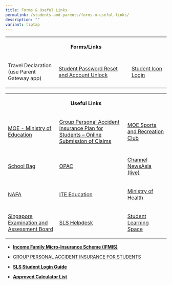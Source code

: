 ```yaml
---
title: Forms & Useful Links
permalink: /students-and-parents/forms-n-useful-links/
description: ""
variant: tiptap
---
```

<table style="minWidth: 75px">
<colgroup>
<col>
<col>
<col>
</colgroup>
<tbody>
<tr>
<th rowspan="1" colspan="3">
<p>Forms/Links</p>
</th>
</tr>
<tr>
<td rowspan="1" colspan="1">
<p>Travel Declaration
<br>(use Parent Gateway app)</p>
</td>
<td rowspan="1" colspan="1">
<p><a href="https://form.gov.sg/#!/5d01dc550816b400111ce980" rel="noopener noreferrer nofollow" target="_blank"><u>Student Password Reset and Account Unlock</u></a>
<br>
</p>
</td>
<td rowspan="1" colspan="1">
<p><a href="https://workspace.google.com/dashboard" rel="noopener noreferrer nofollow" target="_blank"><u>Student Icon Login</u></a>
</p>
</td>
</tr>
</tbody>
</table>
<table style="minWidth: 75px">
<colgroup>
<col>
<col>
<col>
</colgroup>
<tbody>
<tr>
<th rowspan="1" colspan="3">
<p>Useful Links</p>
</th>
</tr>
<tr>
<td rowspan="1" colspan="1">
<p><a href="https://www.moe.gov.sg/" rel="noopener noreferrer nofollow" target="_blank"><u>MOE - Ministry of Education</u></a>
</p>
</td>
<td rowspan="1" colspan="1">
<p><a href="https://studentgpa.incomegroupins.com.sg/#/" rel="noopener noreferrer nofollow" target="_blank"><u>Group Personal Accident Insurance Plan for Students – Online Submission of Claims</u></a>
</p>
</td>
<td rowspan="1" colspan="1">
<p><a href="https://www.mesrc.net/" rel="noopener noreferrer nofollow" target="_blank"><u>MOE Sports and Recreation Club</u></a>
</p>
</td>
</tr>
<tr>
<td rowspan="1" colspan="1">
<p><a href="https://schoolbag.sg/" rel="noopener noreferrer nofollow" target="_blank"><u>School Bag</u></a>
</p>
</td>
<td rowspan="1" colspan="1">
<p><a href="https://schoolibrary.moe.edu.sg/manjusrisec/" rel="noopener noreferrer nofollow" target="_blank"><u>OPAC</u></a>
</p>
</td>
<td rowspan="1" colspan="1">
<p><a href="https://www.channelnewsasia.com/tv/live" rel="noopener noreferrer nofollow" target="_blank"><u>Channel NewsAsia (live)</u></a>
</p>
</td>
</tr>
<tr>
<td rowspan="1" colspan="1">
<p><a href="https://www.nafa.edu.sg/" rel="noopener noreferrer nofollow" target="_blank"><u>NAFA</u></a>
</p>
</td>
<td rowspan="1" colspan="1">
<p><a href="https://www.ite.edu.sg/" rel="noopener noreferrer nofollow" target="_blank"><u>ITE Education</u></a>
</p>
</td>
<td rowspan="1" colspan="1">
<p><a href="https://www.moh.gov.sg/" rel="noopener noreferrer nofollow" target="_blank"><u>Ministry of Health</u></a>
</p>
</td>
</tr>
<tr>
<td rowspan="1" colspan="1">
<p><a href="https://www.seab.gov.sg/" rel="noopener noreferrer nofollow" target="_blank"><u>Singapore Examination and Assessment Board</u></a>
</p>
</td>
<td rowspan="1" colspan="1">
<p><a href="https://vle.learning.moe.edu.sg/helpdesk" rel="noopener noreferrer nofollow" target="_blank"><u>SLS Helpdesk</u></a>
</p>
</td>
<td rowspan="1" colspan="1">
<p><a href="https://vle.learning.moe.edu.sg/login" rel="noopener noreferrer nofollow" target="_blank">Student Learning Space</a>
<br>
</p>
</td>
</tr>
</tbody>
</table>
<ul>
<li>
<p><strong><a href="/files/Useful%20links/Income%20IFMIS%20Brochure%20Final%202020.pdf" rel="noopener noreferrer nofollow" target="_blank">Income Family Micro-Insurance Scheme (IFMIS)</a></strong>
</p>
</li>
<li>
<p><a href="/files/Useful links/Product_Fact_Sheet__Year_2025_.pdf" rel="noopener nofollow" target="_blank">GROUP PERSONAL ACCIDENT INSURANCE FOR STUDENTS</a>
</p>
</li>
<li>
<p><strong><a href="/files/Useful%20links/SLS%20Student%20Login%20guide.pdf" rel="noopener noreferrer nofollow" target="_blank">SLS Student Login Guide</a></strong>
</p>
</li>
<li>
<p><strong><a href="https://www.seab.gov.sg/home/examinations/approved-calculators" rel="noopener noreferrer nofollow" target="_blank">Approved Calculator List</a></strong>
</p>
</li>
</ul>
<p></p>